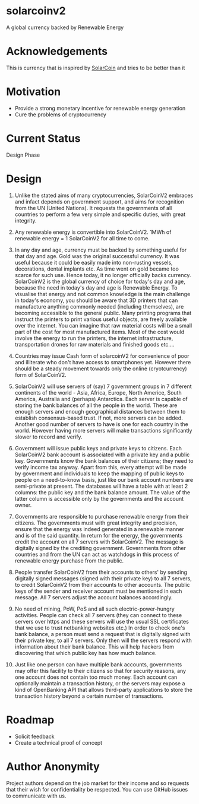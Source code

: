 # solarcoinv2
A global currency backed by Renewable Energy

# Acknowledgements
This is currency that is inspired by [SolarCoin](https://solarcoin.org/) and tries to be better than it

<!--
I am inspired to start this project as a result of discussions with a fellow netizen (gloryhunters@protonmail.com).
-->

# Motivation
- Provide a strong monetary incentive for renewable energy generation
- Cure the problems of cryptocurrency

# Current Status

Design Phase

# Design

1. Unlike the stated aims of many cryptocurrencies, SolarCoinV2 embraces and infact depends on government support, and aims for recognition from the UN (United Nations). It requests the governments of all countries to perform a few very simple and specific duties, with great integrity.

2. Any renewable energy is convertible into SolarCoinV2. 1MWh of renewable energy = 1 SolarCoinV2 for all time to come.

3. In any day and age, currency must be backed by something useful for that day and age. Gold was the original successful currency. It was useful because it could be easily made into non-rusting vessels, decorations, dental implants etc. As time went on gold became too scarce for such use. Hence today, it no longer officially backs currency. SolarCoinV2 is the global currency of choice for today's day and age, because the need in today's day and age is Renewable Energy. To visualise that energy and not common knowledge is the main challenge in today's economy, you should be aware that 3D printers that can manufacture anything commonly needed (including themselves), are becoming accessible to the general public. Many printing programs that instruct the printers to print various useful objects, are freely available over the internet. You can imagine that raw material costs will be a small part of the cost for most manufactured items. Most of the cost would involve the energy to run the printers, the internet infrastructure, transportation drones for raw materials and finished goods etc....

4. Countries may issue Cash form of solarcoinV2 for convenience of poor and illiterate who don't have access to smartphones yet. However there should be a steady movement towards only the online (cryotcurrency) form of SolarCoinV2.

5. SolarCoinV2 will use servers of (say) 7 government groups in 7 different continents of the world - Asia, Africa, Europe, North Americe, South America, Australia and (perhaps) Antarctica. Each server is capable of storing the bank balances of all the people in the world. These are enough servers and enough geographical distances between them to establish consensus-based trust. If not, more servers can be added. Another good number of servers to have is one for each country in the world. However having more servers will make transactions significantly slower to record and verify.

6. Government will issue public keys and private keys to citizens. Each SolarCoinV2 bank account is associated with a private key and a public key. Governments know the bank balances of their citizens; they need to verify income tax anyway. Apart from this, every attempt will be made by government and individuals to keep the mapping of public keys to people on a need-to-know basis, just like our bank account numbers are semi-private at present. The databases will have a table with at least 2 columns: the public key and the bank balance amount. The value of the latter column is accessible only by the governments and the account owner.

7. Governments are responsible to purchase renewable energy from their citizens. The governments must with great integrity and precision, ensure that the energy was indeed generated in a renewable manner and is of the said quantity. In return for the energy, the governments credit the account on all 7 servers with SolarCoinV2. The message is digitally signed by the crediting government. Governments from other countries and from the UN can act as watchdogs in this process of renewable energy purchase from the public.

8. People transfer SolarCoinV2 from their accounts to others' by sending digitally signed messages (signed with their private key) to all 7 servers, to credit SolarCoinV2 from their accounts to other accounts. The public keys of the sender and receiver account must be mentioned in each message. All 7 servers adjust the account balances accordingly.

9. No need of mining, PoW, PoS and all such electric-power-hungry activities. People can check all 7 servers (they can connect to these servers over https and these servers will use the usual SSL certificates that we use to trust netbanking websites etc.) In order to check one's bank balance, a person must send a request that is digitally signed with their private key, to all 7 servers. Only then will the servers respond with information about their bank balance. This will help hackers from discovering that which public key has how much balance. 

10. Just like one person can have multiple bank accounts, governments may offer this facility to their citizens so that for security reasons, any one account does not contain too much money. Each account can optionally maintain a transaction history, or the servers may expose a kind of OpenBanking API that allows third-party applications to store the transaction history beyond a certain number of transactions. 

# Roadmap

- Solicit feedback
- Create a technical proof of concept

# Author Anonymity

Project authors depend on the job market for their income and so requests that their wish for confidentiality be respected. You can use GitHub issues to communicate with us.


